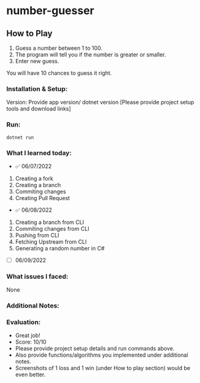 # number-guesser

## How to Play

1. Guess a number between 1 to 100.
2. The program will tell you if the number is greater or smaller.
3. Enter new guess. 

You will have 10 chances to guess it right.

### Installation & Setup:
 Version: Provide app version/ dotnet version
 [Please provide project setup tools and download links]

### Run:
`dotnet run`


### What I learned today:

 - :white_check_mark: 06/07/2022
1. Creating a fork
2. Creating a branch
3. Commiting changes
4. Creating Pull Request 

- :white_check_mark: 06/08/2022
1.  Creating a branch from CLI
2.  Commiting changes from CLI
3.  Pushing from CLI
4.  Fetching Upstream from CLI
5.  Generating a random number in C#

- [ ] 06/09/2022


### What issues I faced:

None

### Additional Notes:

### Evaluation:
- Great job! 
- Score: 10/10
- Please provide project setup details and run commands above.
- Also provide functions/algorithms you implemented under additional notes.
- Screenshots of 1 loss and 1 win (under How to play section) would be even better.
